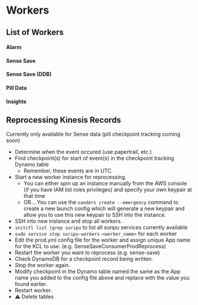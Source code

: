 # Workers

## List of Workers
#### Alarm

#### Sense Save

#### Sense Save (DDB)

#### Pill Data

#### Insights

## Reprocessing Kinesis Records
Currently only available for Sense data (pill checkpoint tracking coming soon)
* Determine when the event occured (use papertrail, etc.)
* Find checkpoint(s) for start of event(s) in the checkpoint tracking Dynamo table
  * Remember, these events are in UTC
* Start a new worker instance for reprocessing.
  * You can either spin up an instance manually from the AWS console (if you have IAM list roles privileges) and specify your own keypair at that time
  * OR... You can use the `sanders create --emergency` command to create a new launch config which will generate a new keypair and allow you to use this new keypair to SSH into the instance. 
* SSH into new instance and stop all workers.
 * `initctl list |grep suripu` to list all suripu services currently available 
 * `sudo service stop suripu-workers-<worker_name>` for each worker 
* Edit the prod.yml config file for the worker and assign unique App name for the KCL to use. (e.g. SenseSaveConsumerProdReprocess)
* Restart the worker you want to reprocess (e.g. sense-save)
* Check DynamoDB for a checkpoint record being written. 
* Stop the worker again.
* Modify checkpoint in the Dynamo table named the same as the App name you added to the config file above and replace with the value you found earlier. 
* Restart worker. 
* :warning: Delete tables
